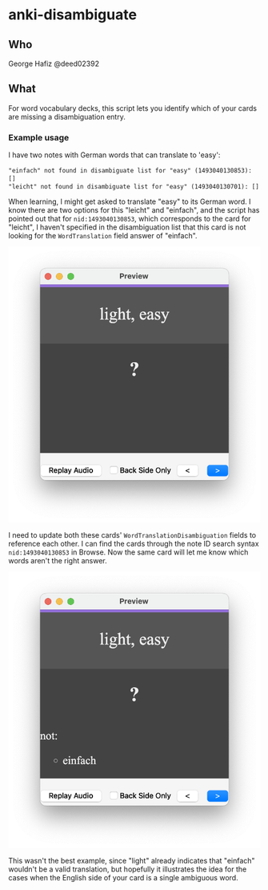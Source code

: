 # anki-disambiguate

## Who
George Hafiz @deed02392

## What
For word vocabulary decks, this script lets you identify which of your cards are missing a disambiguation entry.

### Example usage

I have two notes with German words that can translate to 'easy':

```
"einfach" not found in disambiguate list for "easy" (1493040130853): []
"leicht" not found in disambiguate list for "easy" (1493040130701): []
```

When learning, I might get asked to translate "easy" to its German word. I know there are two options for this "leicht" and "einfach", and the script has pointed out that for `nid:1493040130853`, 
which corresponds to the card for "leicht", I haven't specified in the disambiguation list that this card is not looking for the `WordTranslation` field answer of "einfach".

![](./img/before_disambiguate.png)

I need to update both these cards' `WordTranslationDisambiguation` fields to reference each other. I can find the cards through the note ID search syntax `nid:1493040130853` in Browse. Now the same card will let me know which words aren't the right answer.

![](./img/after_disambiguate.png)

This wasn't the best example, since "light" already indicates that "einfach" wouldn't be a valid translation, but hopefully it illustrates the idea for the cases when the English side of your card is a single ambiguous word.

